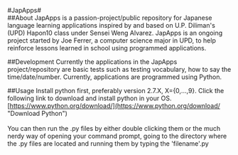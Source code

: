 #JapApps#
<br/>
##About
JapApps is a passion-project/public repository for Japanese language learning applications inspired by and based on U.P. Diliman's (UPD) Hapon10 class under Sensei Weng Alvarez. JapApps is an ongoing project started by Joe Ferrer, a computer science major in UPD, to help reinforce lessons learned in school using programmed applications. 

##Development
Currently the applications in the JapApps project/repository are basic tests such as testing vocabulary, how to say the time/date/number. Currently, applications are programmed using Python.

##Usage
Install python first, preferably version 2.7.X, X={0,...,9}. Click the following link to download and install python in your OS. [https://www.python.org/download/](https://www.python.org/download/ "Download Python")
<br>
<br>
You can then run the .py files by either double clicking them or the much nerdy way of opening your command prompt, going to the directory where the .py files are located and running them by typing the 'filename'.py
